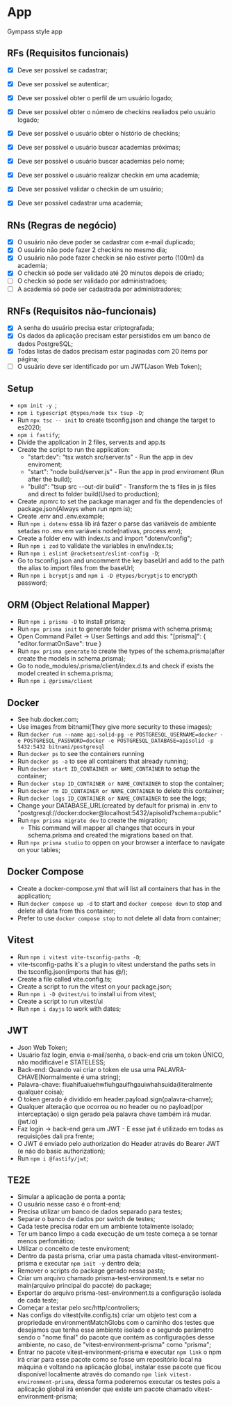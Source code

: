 # App

Gympass style app

## RFs (Requisitos funcionais)

- [x] Deve ser possível se cadastrar;
- [x] Deve ser possível se autenticar;
- [x] Deve ser possível obter o perfil de um usuário logado;
- [x] Deve ser possível obter o número de checkins realiados pelo usuário logado;
- [x] Deve ser possível o usuário obter o histório de checkins;
- [x] Deve ser possível o usuário buscar academias próximas;
- [x] Deve ser possível o usuário buscar academias pelo nome;
- [x] Deve ser possível o usuário realizar checkin em uma academia;
- [x] Deve ser possível validar o checkin de um usuário;
- [x] Deve ser possível cadastrar uma academia;


## RNs (Regras de negócio)

- [x] O usuário não deve poder se cadastrar com e-mail duplicado;
- [x] O usuário não pode fazer 2 checkins no mesmo dia;
- [x] O usuário não pode fazer checkin se não estiver perto (100m) da academia;
- [x] O checkin só pode ser validado até 20 minutos depois de criado;
- [ ] O checkin só pode ser validado por administradoes;
- [ ] A academia só pode ser cadastrada por administradores;

## RNFs (Requisitos não-funcionais)

- [x] A senha do usuário precisa estar criptografada;
- [x] Os dados da aplicação precisam estar persistidos em um banco de dados PostgreSQL;
- [x] Todas listas de dados precisam estar paginadas com 20 items por página;
- [ ] O usuário deve ser identificado por um JWT(Jason Web Token);

## Setup
- `npm init -y `;
- `npm i typescript @types/node tsx tsup -D`;
- Run `npx tsc -- init` to create tsconfig.json and change the target to es2020;
- `npm i fastify`;
- Divide the application in 2 files, server.ts and app.ts
- Create the script to run the application:
    - "start:dev": "tsx watch src/server.ts" - Run the app in dev enviroment;
    - "start": "node build/server.js" - Run the app in prod enviroment (Run after the build);
    - "build": "tsup src --out-dir build" - Transform the ts files in js files and direct to folder build(Used to production);
- Create .npmrc to set the package manager and fix the dependencies of package.json(Always when run npm is);
- Create .env and .env.example;
- Run `npm i dotenv` essa lib irá fazer o parse das variáveis de ambiente setadas no .env em variáveis node(nativas, process.env);
- Create a folder env with index.ts and import "dotenv/config";
- Run `npm i zod` to validate the variables in env/index.ts;
- Run `npm i eslint @rocketseat/eslint-config -D`;
- Go to tsconfig.json and uncomment the key baseUrl and add to the path the alias to import files from the baseUrl;
- Run `npm i bcryptjs` and `npm i -D @types/bcryptjs` to encrypth password;

## ORM (Object Relational Mapper)
- Run `npm i prisma -D` to install prisma;
- Run `npx prisma init` to generate folder prisma with schema.prisma;
- Open Command Pallet -> User Settings and add this:
    "[prisma]": {
        "editor.formatOnSave": true
    }
- Run `npx prisma generate` to create the types of the schema.prisma(after create the models in schema.prisma);
- Go to node_modules/.prisma/client/index.d.ts and check if exists the model created in schema.prisma;
- Run `npm i @prisma/client`

## Docker 

- See hub.docker.com;
- Use images from bitnami(They give more security to these images);
- Run `docker run --name api-solid-pg -e POSTGRESQL_USERNAME=docker -e POSTGRESQL_PASSWORD=docker -e POSTGRESQL_DATABASE=apisolid -p 5432:5432 bitnami/postgresql`
- Run `docker ps` to see the containers running
- Run `docker ps -a` to see all containers that already running;
- Run `docker start ID_CONTAINER or NAME_CONTAINER` to setup the container;
- Run `docker stop ID_CONTAINER or NAME_CONTAINER` to stop the container;
- Run `docker rm ID_CONTAINER or NAME_CONTAINER` to delete this container;
- Run `docker logs ID_CONTAINER or NAME_CONTAINER` to see the logs;
- Change your DATABASE_URL(created by default for prisma) in .env to "postgresql://docker:docker@localhost:5432/apisolid?schema=public"
- Run `npx prisma migrate dev` to create the migration;
    - This command will mapper all changes that occurs in your schema.prisma and created the migrations based on that.
- Run `npx prisma studio` to oppen on your browser a interface to navigate on your tables;

## Docker Compose

- Create a docker-compose.yml that will list all containers that has in the application;
- Run `docker compose up -d` to start and `docker compose down` to stop and delete all data from this container;
- Prefer to use `docker compose stop` to not delete all data from container;

## Vitest

- Run `npm i vitest vite-tsconfig-paths -D`;
- vite-tsconfig-paths it`s a plugin to vitest understand the paths sets in the tsconfig.json(imports that has @/);
- Create a file called vite.config.ts;
- Create a script to run the vitest on your package.json;
- Run `npm i -D @vitest/ui` to install ui from vitest;
- Create a script to run vitest/ui
- Run `npm i dayjs` to work with dates;

## JWT

- Json Web Token;
- Usuário faz login, envia e-mail/senha, o back-end cria um token ÚNICO, não modificável e STATELESS;
- Back-end: Quando vai criar o token ele usa uma PALAVRA-CHAVE(Normalmente é uma string);
- Palavra-chave: fiuahifuaiuehwfiuhgauifhgauiwhahsuida(literalmente qualquer coisa);
- O token gerado é dividido em header.payload.sign(palavra-chanve);
- Qualquer alteração que ocorroa ou no header ou no payload(por interceptação) o sign gerado pela palavra chave também irá mudar. (jwt.io)
- Faz login -> back-end gera um JWT - E esse jwt é utilizado em todas as requisições dali pra frente;
- O JWT é enviado pelo authorization do Header através do Bearer JWT (e náo do basic authorization);
- Run `npm i @fastify/jwt`;

## TE2E

- Simular a aplicação de ponta a ponta;
- O usuário nesse caso é o front-end;
- Precisa utilizar um banco de dados separado para testes;
- Separar o banco de dados por switch de testes;
- Cada teste precisa rodar em um ambiente totalmente isolado;
- Ter um banco limpo a cada execução de um teste começa a se tornar menos perfomático;
- Utilizar o conceito de teste enviroment;
- Dentro da pasta prisma, criar uma pasta chamada vitest-environment-prisma e executar `npm init -y` dentro dela;
- Remover o scripts do package gerado nessa pasta;
- Criar um arquivo chamado prisma-test-environment.ts e setar no main(arquivo principal do pacote) do package;
- Exportar do arquivo prisma-test-environment.ts a configuração isolada de cada teste;
- Começar a testar pelo src/http/controllers;
- Nas configs do vitest(vite.config.ts) criar um objeto test com a propriedade environmentMatchGlobs com o caminho dos testes que desejamos que tenha esse ambiente isolado e o segundo parâmetro sendo o "nome final" do pacote que contém as configurações desse ambiente, no caso, de "vitest-environment-prisma" como "prisma";
- Entrar no pacote vitest-environment-prisma e executar `npm link` o npm irá criar para esse pacote como se fosse um repositório local na máquina e voltando na aplicação global, instalar esse pacote que ficou disponível localmente através do comando `npm link vitest-environment-prisma`, dessa forma poderemos executar os testes pois a aplicação global irá entender que existe um pacote chamado vitest-environment-prisma;



